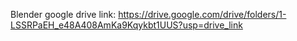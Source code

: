 Blender google drive link: https://drive.google.com/drive/folders/1-LSSRPaEH_e48A408AmKa9Kqykbt1UUS?usp=drive_link
